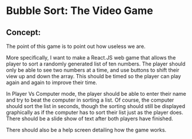 # Bubble Sort: The Video Game
## Concept:
The point of this game is to point out how useless we are.

More specifically, I want to make a React.JS web game that allows the player to sort a randomly generated list of ten numbers. The player should only be able to see two numbers at a time, and use buttons to shift their view up and down the array. This should be timed so the player can play again and again to improve their time.

In Player Vs Computer mode, the player should be able to enter their name and try to beat the computer in sorting a list. Of course, the computer should sort the list in seconds, though the sorting should still be displayed graphically as if the computer has to sort their list just as the player does. There should be a slide show of text after both players have finished.

There should also be a help screen detailing how the game works.
